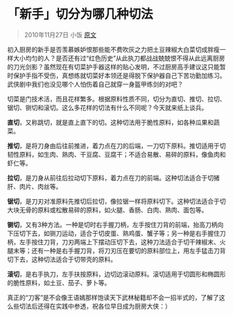# 「新手」切分为哪几种切法

> 2010年11月27日 小饭  [原文](http://blog.xiachufang.com/article/4813)

初入厨房的新手是否羡慕嫉妒恨那些能不费吹灰之力把土豆辣椒大白菜切成胖瘦一样大小均匀的人？是否还有过“红色历史”从此执刀都战战兢兢恨不得从此远离厨房的刀光剑影？虽然现在有切菜护手器这样的贴心发明，不过厨房高手建议这只能暂时保护手指不受伤，真想练就切菜好本领还是得脱下保护器自己下苦功勤加练习。武侠剧中我们也没见哪个人怕伤着自己就穿一身盔甲练剑的对吧？

切菜是门技术活，而且花样繁多。根据原料性质不同，切分为直切、推切、拉切、锯切、铡切和滚切。这么多花样的切法有什么不同呢？今天就来纸上谈兵。

**直切**，又称跳切，就是直上直下的切。这种切法用于脆性原料，如各种瓜果和蔬菜。

**推切**，是将刀身由后往前推进，着力点在刀的后端，一刀切下原料。推切适用于切韧性原料，如生肉、熟肉、干豆腐、豆腐干；不适合易散、易碎的原料，像鱼肉和虾仁等。

**拉切**，是刀身从前往后拉动切下原料，着力点在刀的前端。这种切法适合于切猪肝、肉片、肉丝等。

**锯切**，是刀刃对准原料先推切后拉切，像拉锯一样将原料切下。这种切法适合于切大块无骨的原料或松散易碎的原料，如火腿、香肠、白肉、熟肉、面包等。

**铡切**，又有3种方法。一种是切时右手握刀柄，左手按住刀背的前端，抬高刀柄向下压切下去，如铡刀运动，适合于切皮蛋、熟鸡蛋、蟹子等；另一种是右手握住刀柄，左手按住刀背，刀刃两端上下摆动压切下去，这种刀法适合于切干辣椒末、火腿末等；还有一种是右手握刀背，将刀刃压在要切的原料部位上，用左手猛击刀背切下去，这种切法适合于切带壳的原料。

**滚切**，是右手执刀，左手扶按原料，边切边滚动原料。滚切适用于切圆形和椭圆形的脆性原料，如土豆、茄子、萝卜等。

真正的“刀客”是不会像王语嫣那样饱读天下武林秘籍却不会一招半式的，了解了这么些切法后还得在实践中参透，祝各位早日成为厨房大侠：）